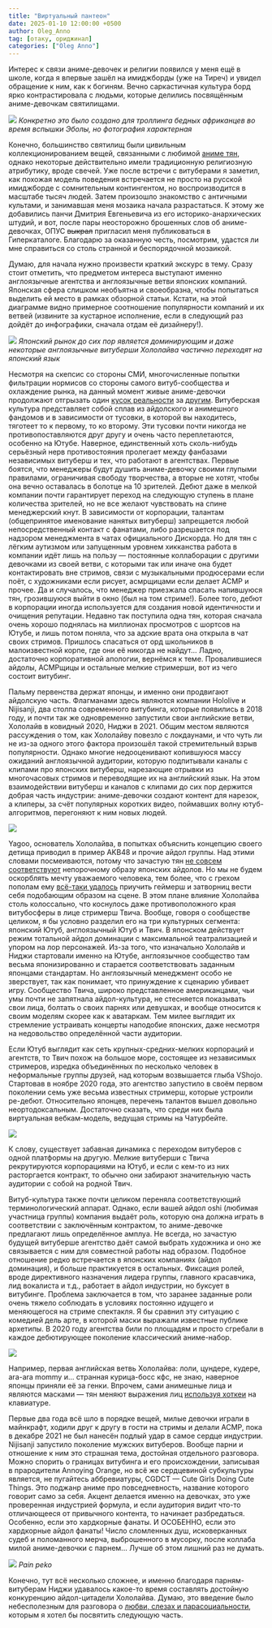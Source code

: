 ```yaml
---
title: "Виртуальный пантеон"
date: 2025-01-10 12:00:00 +0500
author: Oleg_Anno
tag: [отаку, ориджинал]
categories: ["Oleg Anno"]
---
```


Интерес к связи аниме-девочек и религии появился у меня ещё в школе, когда я впервые зашёл на имиджборды (уже на Тиреч) и увидел обращение к ним, как к богиням. Вечно саркастичная культура борд ярко контрастировала с людьми, которые делились посвящённым аниме-девочкам святилищами.

![](https://i.imgur.com/VOiStwu.jpeg)
_Конкретно это было создано для троллинга бедных африканцев во время вспышки Эболы, но фотография характерная_

Конечно, большинство святилищ были цивильным коллекционированием вещей, связанными с любимой [аниме тян](https://i.imgur.com/X9U1ArE.png), однако некоторые действительно имели традиционную религиозную атрибутику, вроде свечей. Уже после встречи с витуберами я заметил, как похожая модель поведения встречается не просто на русской имиджборде с сомнительным контингентом, но воспроизводится в масштабе тысяч людей. Затем произошло знакомство с античными культами, и занимавшая меня мозаика начала разрастаться. К этому же добавились панчи Дмитрия Евгеньевича из его историко-анархических штудий, и вот, после пары неосторожно брошенных слов об аниме-девочках, ОПУС ~~выкрал~~ пригласил меня публиковаться в Гиперкаталоге. Благодарю за оказанную честь, посмотрим, удастся ли мне справиться со столь странной и беспорядочной мозаикой.

Думаю, для начала нужно произвести краткий экскурс в тему. Сразу стоит отметить, что предметом интереса выступают именно англоязычные агентства и англоязычные ветви японских компаний. Японская сфера слишком необъятна и своеобразна, чтобы попытаться выделить ей место в рамках обзорной статьи. Кстати, на этой диаграмме видно примерное соотношение популярности компаний и их ветвей (извините за кустарное исполнение, если в следующий раз дойдёт до инфографики, сначала отдам её дизайнеру!).

![](https://i.imgur.com/kT6C51h.png)
_Японский рынок до сих пор является доминирующим и даже некоторые англоязычные витуберши Хололайва частично переходят на японский язык_

Несмотря на скепсис со стороны СМИ, многочисленные попытки фильтрации нормисов со стороны самого витуб-сообщества и охлаждение рынка, на данный момент живые аниме-девочки продолжают отгрызать один [кусок реальности](https://www.youtube.com/watch?v=yFp87P4ZiP8) за [другим](https://www.youtube.com/watch?v=LZzt5aS-6Zo). Витуберская культура представляет собой сплав из айдолского и анимешного фандомов и в зависимости от тусовки, в которой вы находитесь, тяготеет то к первому, то ко второму. Эти тусовки почти никогда не противопоставляются друг другу и очень часто переплетаются, особенно на Ютубе. Наверное, единственный хоть сколь-нибудь cерьёзный нерв противостояния пролегает между фанбазами независимых витуберш и тех, что работают в агентствах. Первые боятся, что менеджеры будут душить аниме-девочку своими глупыми правилами, ограничивая свободу творчества, а вторые не хотят, чтобы она вечно оставалась в болотце на 10 зрителей. Дебют даже в мелкой компании почти гарантирует переход на следующую ступень в плане количества зрителей, но не все желают чувствовать на спине менеджерский кнут. В зависимости от корпорации, талантам (общепринятое именование нанятых витуберш) запрещается любой непосредственный контакт с фанатами, либо разрешается под надзором менеджмента в чатах официального Дискорда. Но для тян с лёгким аутизмом или запущенным уровнем хикканства работа в компании идёт лишь на пользу — постоянные коллаборации с другими девочками из своей ветви, с которыми так или иначе она будет контактировать вне стримов, связи с музыкальными продюсерами если поёт, с художниками если рисует, асмрщицами если делает АСМР и прочее. Да и случалось, что менеджер приезжала спасать напившуюся тян, грозившуюся выйти в окно (был на том стриме!). Более того, дебют в корпорации иногда используется для создания новой идентичности и очищения репутации. Недавно так поступила одна тян, которая сначала очень хорошо поднялась на миллионах просмотров с шортсов на Ютубе, и лишь потом поняла, что за адские врата она открыла в чат своих стримов. Пришлось спасаться от орд школьников в малоизвестной корпе, где они её никогда не найдут... Ладно, достаточно корпоративной апологии, вернёмся к теме. Провалившиеся айдолы, АСМРщицы и остальные мелкие стримерши, вот из чего состоит витубинг.

Пальму первенства держат японцы, и именно они продвигают айдолскую часть. Флагманами здесь являются компании Hololive и Nijisanji, два столпа современного витубинга, которые появились в 2018 году, и почти так же одновременно запустили свои английские ветви, Хололайв в ковидный 2020, Ниджи в 2021. Общим местом являются рассуждения о том, как Хололайву повезло с локдаунами, и что чуть ли не из-за одного этого фактора произошёл такой стремительный взрыв популярности. Однако многие недооценивают копившуюся массу ожиданий англоязычной аудитории, которую подпитывали каналы с клипами про японских витуберш, нарезающие отрывки из многочасовых стримов и переводящие их на английский язык. На этом взаимодействии витуберш и каналов с клипами до сих пор держится добрая часть индустрии: аниме-девочки создают контент для нарезок, а клиперы, за счёт популярных коротких видео, поймавших волну ютуб-алгоритмов, перегоняют к ним новых людей. 

![](https://i.imgur.com/WoLzYEH.png)

Yagoo, основатель Хололайва, в попытках объяснить концепцию своего детища приводил в пример AKB48 и прочие айдол группы. Над этими словами посмеиваются, потому что зачастую тян [не совсем соответствуют](https://youtu.be/kV5JrOYPGhM?t=5640) непорочному образу японских айдолов. Но мы не будем оскорблять мечту уважаемого человека, тем более, что с грехом пополам ему [всё-таки удалось](https://www.youtube.com/watch?v=av2WGKOl6Mw&t=6058s) приучить геймерш и затворниц вести себя подобающим образом на сцене. В этом плане влияние Хололайва столь колоссально, что коснулось даже противоположного края витубосферы в лице стримерш Твича. Вообще, говоря о сообществе целиком, я бы условно разделил его на три культурных сегмента: японский Ютуб, англоязычный Ютуб и Твич. В японском действует режим тотальной айдол доминации с максимальной театрализацией и упором на лор персонажей. Из-за того, что изначально Хололайв и Ниджи стартовали именно на Ютубе, англоязычное сообщество там весьма японизированно и старается соответствовать заданным японцами стандартам. Но англоязычный менеджмент особо не зверствует, так как понимает, что принуждение к сценарию убивает игру. Сообщество Твича, широко представленное американцами, чьи умы почти не запятнала айдол-культура, не стесняется показывать свои лица, болтать о своих парнях или девушках, и вообще относится к своим моделям скорее как к аватаркам. Тем милее выглядит их стремление устраивать концерты наподобие японских, даже несмотря на недовольство определённой части аудитории.

Если Ютуб выглядит как сеть крупных-средних-мелких корпораций и агентств, то Твич похож на большое море, состоящее из независимых стримеров, изредка объединённых по несколько человек в неформальные группы друзей, над которым возвышается глыба VShojo. Стартовав в ноябре 2020 года, это агентство запустило в своём первом поколении семь уже весьма известных стримерш, которые устроили ре-дебют. Относительно японцев, перечень талантов вышел довольно неортодоксальным. Достаточно сказать, что среди них была виртуальная вебкам-модель, ведущая стримы на Чатурбейте.

![](https://i.imgur.com/n8xgBAH.jpeg)

К слову, существует забавная динамика с переходом витуберов с одной платформы на другую. Мелкие витуберши с Твича рекрутируются корпорациями на Ютуб, и если с кем-то из них расторгается контракт, то обычно они забирают значительную часть аудитории с собой на родной Твич.

Витуб-культура также почти целиком переняла соответствующий терминологический аппарат. Однако, если вашей айдол oshi (любимая участница группы) компания выдаёт роль, которую она должна играть в соответствии с заключённым контрактом, то аниме-девочке предлагают лишь определённое амплуа. Не всегда, но зачастую будущей витуберше агентство даёт самой выбрать художника и оно же связывается с ним для совместной работы над образом. Подобное отношение редко встречается в японских компаниях (айдол доминация), и больше практикуется в остальных. Фиксация ролей, вроде директивного назначения лидера группы, главного красавчика, лид вокалиста и т.д., работает в айдол индустрии, но буксует в витубинге. Проблема заключается в том, что заранее заданные роли очень тяжело соблюдать в условиях постоянно идущего и меняющегося на стриме спектакля. Я бы сравнил эту ситуацию с комедией дель арте, в которой маски выражали известные публике архетипы. В 2020 году агентства били по площадям и просто сгребали в каждое дебютирующее поколение классический аниме-набор.

![](https://i.imgur.com/NZ4gwr7.jpeg)

Например, первая английская ветвь Хололайва: лоли, цундере, кудере, ara-ara mommy и... странная курица-босс кфс, не знаю, наверное японцы приняли её за генки. Впрочем, сами анимешные лица и являются масками — тян меняют выражения лиц [используя хоткеи](https://www.youtube.com/watch?v=wEIZdM0zMQs&t=5806s) на клавиатуре.

Первые два года всё шло в порядке вещей, милые девочки играли в майнкрафт, ходили друг к другу в гости на стримы и делали АСМР, пока в декабре 2021 не был нанесён подлый удар в самое сердце индустрии. Nijisanji запустило поколение мужских витуберов. Вообще парни и отношение к ним это страшная тема, достойная отдельного разговора. Можно спорить о границах витубинга и его происхождении, записывая в прародители Annoying Orange, но всё же сердцевиной субкультуры является, не пугайтесь аббревиатуры, CGDCT — Cute Girls Doing Cute Things. Это поджанр аниме про повседневность, название которого говорит само за себя. Акцент делается именно на девочках, это уже проверенная индустрией формула, и если аудитория видит что-то отличающееся от привычного контента, то начинает разбредаться. Особенно, если это хардкорные фанаты. И ОСОБЕННО, если это хардкорные айдол фанаты! Число сломленных душ, исковерканных судеб и поломанного мерча, выброшенного в мусорку, после коллаба милой аниме-девочки с парнем... Лучше об этом лишний раз не думать.

![](https://i.imgur.com/b3QIBz5.jpeg)
_Pain peko_

Конечно, тут всё несколько сложнее, и именно благодаря парням-витуберам Ниджи удавалось какое-то время составлять достойную конкуренцию айдол-цитадели Хололайва. Думаю, это введение было небесполезным для разговора о [любви, слезах и парасоциальности](https://www.youtube.com/watch?v=ZZoBd8uqisU), которым я хотел бы посвятить следующую часть.
